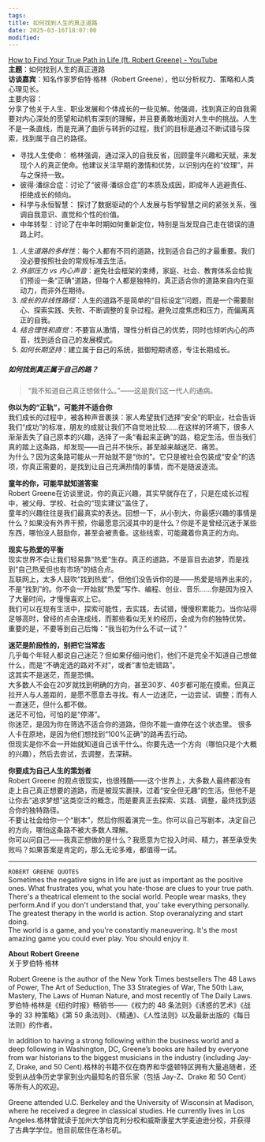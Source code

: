 ```yaml
---
tags: 
title: 如何找到人生的真正道路
date: 2025-03-16T18:07:00
modified:
---
```

[How to Find Your True Path in Life (ft. Robert Greene) - YouTube](https://www.youtube.com/watch?v=Sqq_iQisoK0&t=190s)   
**主题**：如何找到人生的真正道路  
**访谈嘉宾**：知名作家罗伯特·格林（Robert Greene），他以分析权力、策略和人类心理见长。  
主要内容：  
分享了他关于人生、职业发展和个体成长的一些见解。他强调，找到真正的自我需要对内心深处的愿望和动机有深刻的理解，并且要勇敢地面对人生中的挑战。人生不是一条直线，而是充满了曲折与转折的过程，我们的目标是通过不断试错与探索，找到属于自己的路径。
- 寻找人生使命： 格林强调，通过深入的自我反省，回顾童年兴趣和天赋，来发现个人的真正使命。他建议关注早期的激情和优势，以识别内在的“纹理”，并与之保持一致。 
- 彼得·潘综合症：讨论了“彼得·潘综合症”的本质及成因，即成年人逃避责任、拒绝成长的倾向。 
- 科学与永恒智慧： 探讨了数据驱动的个人发展与哲学智慧之间的紧张关系，强调自我意识、直觉和个性的价值。 
- 中年转型：讨论了在中年时期如何重新定位，特别是当发现自己走在错误的道路上时。

1. *人生道路的多样性*：每个人都有不同的道路，找到适合自己的才最重要。我们没必要按照社会的常规标准去生活。
2. *外部压力 vs 内心声音*：避免社会框架的束缚，家庭、社会、教育体系会给我们预设一条“正确”道路，但每个人都是独特的，真正适合你的道路来自内在驱动力，而非外在期待。
3. *成长的非线性路径*：人生的道路不是简单的“目标设定”问题，而是一个需要耐心、探索实践、失败、不断调整的复杂过程。避免过度焦虑和压力，而偏离真正的自我。
4. *结合理性和直觉*：不要盲从激情，理性分析自己的优势，同时也倾听内心的声音，找到适合自己的发展模式。
5. *如何长期坚持*：建立属于自己的系统，抵御短期诱惑，专注长期成长。

##### 如何找到真正属于自己的路？
> “我不知道自己真正想做什么。”——这是我们这一代人的通病。

**你以为的“正轨”，可能并不适合你**  
我们成长的过程中，被各种声音裹挟：家人希望我们选择“安全”的职业，社会告诉我们“成功”的标准，朋友的成就让我们不自觉地比较……在这样的环境下，很多人渐渐丢失了自己原本的兴趣，选择了一条“看起来正确”的路，稳定生活。但当我们真的踏上这条路，却发现——自己并不快乐，甚至越来越迷茫、痛苦。  
为什么？因为这条路可能从一开始就不是“你的”。它只是被社会包装成“安全”的选项，你真正需要的，是找到让自己充满热情的事情，而不是随波逐流。

**童年的你，可能早就知道答案**  
Robert Greene在访谈里说，你的真正兴趣，其实早就存在了，只是在成长过程中，被父母、学校、社会的“现实建议”盖住了。  
童年的兴趣往往是我们最真实的表达。回想一下，从小到大，你最感兴趣的事情是什么？如果没有外界干预，你最愿意沉浸其中的是什么？你是不是曾经沉迷于某些东西，哪怕没人鼓励你，甚至会被责备。这些线索，可能藏着你真正的方向。

**现实与热爱的平衡**  
现实世界不会让我们轻易靠“热爱”生存。真正的道路，不是盲目去追梦，而是找到“自己热爱但也有市场”的结合点。  
互联网上，太多人鼓吹“找到热爱”，但他们没告诉你的是——热爱是培养出来的，不是“找到”的。你不会一开始就“热爱”写作、编程、创业、音乐……你是因为投入了大量时间，才慢慢喜欢上它。  
我们可以在现有生活中，探索可能性，去实践，去试错，慢慢积累能力。当你站得足够高时，曾经的点会连成线，而那些看似无关的经历，会成为你的独特优势。   
重要的是，不要等到自己后悔：“我当初为什么不试一试？”

**迷茫是阶段性的，别把它当常态**  
几乎每个年轻人都说自己迷茫？但如果仔细问他们，他们不是完全不知道自己想做什么，而是“不确定选的路对不对”，或者“害怕走错路”。  
这其实不是迷茫，而是恐惧。  
大多数人不会在20岁就找到明确的方向，甚至30岁、40岁都可能在摸索。但真正拉开人与人差距的，是愿不愿意去寻找。有人一边迷茫，一边尝试、调整；而有人一直迷茫，但什么都不做。  
迷茫不可怕，可怕的是“停滞”。  
你迷茫，是因为你在筛选不适合你的道路，但你不能一直停在这个状态里。
很多人卡在原地，是因为他们想找到“100%正确”的路再去行动。    
但现实是你不会一开始就知道自己该干什么。你要先选一个方向（哪怕只是个大概的兴趣），然后去尝试，去调整，去深耕。  

**你要成为自己人生的策划者**  
Robert Greene 的观点很现实，也很残酷——这个世界上，大多数人最终都没有走上自己真正想要的道路，而是被现实裹挟，过着“安全但无趣”的生活。但他不是让你去“追求梦想”这类空泛的概念，而是要真正去探索、实践、调整，最终找到适合你的独特路径。  
不要让社会给你一个“剧本”，然后你照着演完一生。你可以自己写剧本，决定自己的方向，哪怕这条路不被大多数人理解。  
你可以问自己——我真正想做的是什么？我愿意为它投入时间、精力，甚至承受失败吗？如果答案是肯定的，那么无论多难，都值得一试。

---

`ROBERT GREENE QUOTES`  
Sometimes the negative signs in life are just as important as the positive
ones. What frustrates you, what you hate-those are clues to your true
path.  
There's a theatrical element to the social world. People wear masks, they perform.And if you don't understand that, you' take everything
personally.  
The greatest therapy in the world is action. Stop overanalyzing and start
doing.  
The world is a game, and you're constantly maneuvering. It's the most
amazing game you could ever play. You should enjoy it.


**About Robert Greene**  
关于罗伯特·格林

Robert Greene is the author of the New York Times bestsellers The 48 Laws of Power, The Art of Seduction, The 33 Strategies of War, The 50th Law, Mastery, The Laws of Human Nature, and most recently of The Daily Laws.罗伯特·格林是《纽约时报》畅销书——《权力的 48 条法则》《诱惑的艺术》《战争的 33 种策略》《第 50 条法则》、《精通》、《人性法则》以及最新出版的《每日法则》的作者。

In addition to having a strong following within the business world and a deep following in Washington, DC, Greene’s books are hailed by everyone from war historians to the biggest musicians in the industry (including Jay-Z, Drake, and 50 Cent).格林的书籍不仅在商界和华盛顿特区拥有大量追随者，还受到从战争历史学家到业内最知名的音乐家（包括 Jay-Z、Drake 和 50 Cent）等所有人的欢迎。

Greene attended U.C. Berkeley and the University of Wisconsin at Madison, where he received a degree in classical studies. He currently lives in Los Angeles.格林曾就读于加州大学伯克利分校和威斯康星大学麦迪逊分校，并获得了古典学学位。他目前居住在洛杉矶。

